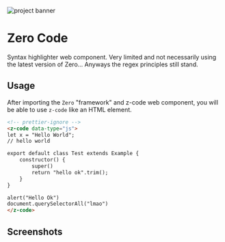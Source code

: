 ![project banner](https://project-banner.phamn23.repl.co/?title=Zero%20Code&description=Syntax%20highlighter%20web%20component&stack=html,css,js)

# Zero Code

Syntax highlighter web component. Very limited and not necessarily using the latest version of Zero... Anyways the regex principles still stand.

## Usage

After importing the `Zero` "framework" and z-code web component, you will be able to use `z-code` like an HTML element.

```html
<!-- prettier-ignore -->
<z-code data-type="js">
let x = "Hello World";
// hello world

export default class Test extends Example {
    constructor() {
        super()
        return "hello ok".trim();
    }
}

alert("Hello Ok")
document.querySelectorAll("lmao")
</z-code>
```

## Screenshots

